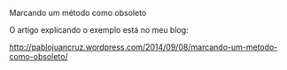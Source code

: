 Marcando um método como obsoleto

O artigo explicando o exemplo está no meu blog:

http://pablojuancruz.wordpress.com/2014/09/08/marcando-um-metodo-como-obsoleto/

